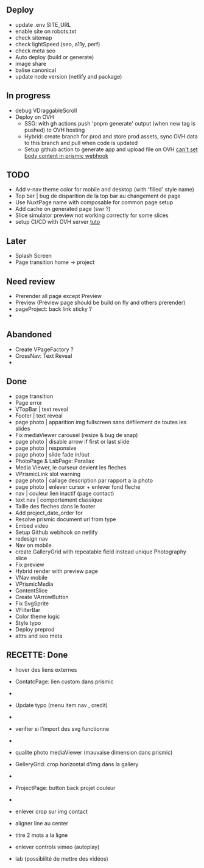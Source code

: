 ## Deploy
- update .env SITE_URL
- enable site on robots.txt
- check sitemap
- check lightSpeed (seo, a11y, perf)
- check meta seo
- Auto deploy (build or generate)
- image share
- balise canonical
- update node version (netlify and package)

## In progress
- debug VDraggableScroll
- Deploy on OVH
  - SSG: with gh actions push 'pnpm generate' output (when new tag is pushed) to OVH hosting
  - Hybrid: create branch for prod and store prod assets, sync OVH data to this branch and pull when code is updated
  - Setup github action to generate app and upload file on OVH [can't set body content in prismic webhook](https://community.prismic.io/t/setting-response-body-in-webhooks/9761/23) 

## TODO
- Add v-nav theme color for mobile and desktop (with 'filled' style name)
- Top bar | bug de disparition de la top bar au changement de page
- Use NuxtPage name with composable for common page setup 
- Add cache on generated page (swr ?)
- Slice simulator preview not working correctly for some slices
- setup CI/CD with OVH server [tuto](https://help.ovhcloud.com/csm/fr-web-hosting-git-integration?id=kb_article_view&sysparm_article=KB0063755)

## Later
- Splash Screen
- Page transition home -> project

## Need review
- Prerender all page except Preview
- Preview (Preview page should be build on fly and others prerender)
- pageProject: back link sticky ?
- 
## Abandoned 
- Create VPageFactory ?
- CrossNav: Text Reveal
- 
## Done
- page transition
- Page error
- VTopBar | text reveal
- Footer | text reveal
- page photo | apparition img fullscreen sans défilement de toutes les slides
- Fix mediaViewer carousel (resize & bug de snap)
- page photo | disable arrow if first or last slide
- page photo | responsive
- page photo | slide fade in/out
- PhotoPage & LabPage: Parallax
- Media Viewer, le curseur devient les fleches
- VPrismicLink slot warning
- page photo | callage description par rapport a la photo
- page photo | enlever cursor + enlever fond fleche
- nav | couleur lien inactif (page contact)
- text nav | comportement classique
- Taille des fleches dans le footer
- Add project_date_order for
- Resolve prismic document url from type
- Embed video
- Setup Github webhook on netlify
- redesign nav
- Nav on mobile
- create GalleryGrid with repeatable field instead unique Photography slice
- Fix preview
- Hybrid render with preview page
- VNav mobile
- VPrismicMedia
- ContentSlice
- Create VArrowButton
- Fix SvgSprite
- VFilterBar
- Color theme logic
- Style typo
- Deploy preprod
- attrs and seo meta 


## RECETTE: Done
- hover des liens externes
- ContatcPage: lien custom dans prismic
- 
- Update typo (menu item nav , credit)
- 
- verifier si l'import des svg functionne
- 
- qualite photo mediaViewer (mauvaise dimension dans prismic)
- GelleryGrid: crop horizontal d'img dans la gallery
- 
- ProjectPage: button back projet couleur
- 
- enlever crop sur img contact
- aligner line au center
- titre 2 mots a la ligne

- enlever controls vimeo (autoplay)
- lab (possibilité de mettre des vidéos)
